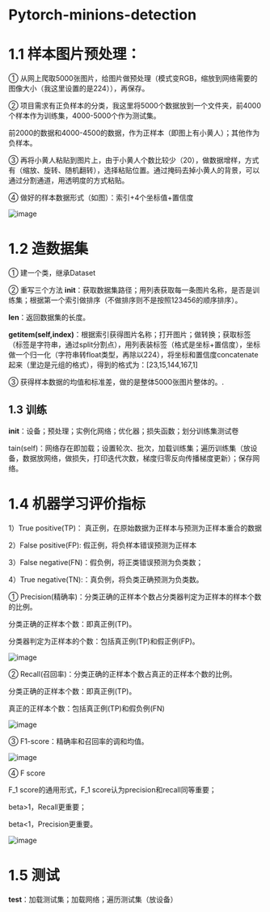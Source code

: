 # Pytorch-minions-detection

# 1.1 样本图片预处理：

① 从网上爬取5000张图片，给图片做预处理（模式变RGB，缩放到网络需要的图像大小（我这里设置的是224）），再保存。

② 项目需求有正负样本的分类，我这里将5000个数据放到一个文件夹，前4000个样本作为训练集，4000-5000个作为测试集。

前2000的数据和4000-4500的数据，作为正样本（即图上有小黄人）；其他作为负样本。

③ 再将小黄人粘贴到图片上，由于小黄人个数比较少（20），做数据增样，方式有（缩放、旋转、随机翻转），选择粘贴位置。通过掩码去掉小黄人的背景，可以通过分割通道，用透明度的方式粘贴。

④ 做好的样本数据形式（如图）：索引+4个坐标值+置信度

![image](https://img-blog.csdnimg.cn/20200617131509119.png)

# 1.2 造数据集

① 建一个类，继承Dataset

② 重写三个方法
__init__：获取数据集路径；用列表获取每一条图片名称，是否是训练集；根据第一个索引做排序（不做排序则不是按照123456的顺序排序）。

__len__：返回数据集的长度。

__getitem(self,index)__：根据索引获得图片名称；打开图片；做转换；获取标签（标签是字符串，通过split分割点），用列表装标签（格式是坐标+置信度），坐标做一个归一化（字符串转float类型，再除以224），将坐标和置信度concatenate起来（里边是元组的格式），得到的格式为：[23,15,144,167,1]

③ 获得样本数据的均值和标准差，做的是整体5000张图片整体的。.

## 1.3 训练

__init__：设备；预处理；实例化网络；优化器；损失函数；划分训练集测试卷

tain(self)：网络存在即加载；设置轮次、批次，加载训练集；遍历训练集（放设备，数据放网络，做损失，打印迭代次数，梯度归零反向传播梯度更新）；保存网络。

# 1.4 机器学习评价指标
1）True positive(TP)： 真正例，在原始数据为正样本与预测为正样本重合的数据

2）False positive(FP): 假正例，将负样本错误预测为正样本

3）False negative(FN)：假负例，将正类错误预测为负类数；

4）True negative(TN):：真负例，将负类正确预测为负类数。

① Precision(精确率)：分类正确的正样本个数占分类器判定为正样本的样本个数的比例。

分类正确的正样本个数：即真正例(TP)。

分类器判定为正样本的个数：包括真正例(TP)和假正例(FP)。

![image](https://img-blog.csdnimg.cn/20200617165634961.png)

② Recall(召回率)：分类正确的正样本个数占真正的正样本个数的比例。

分类正确的正样本个数：即真正例(TP)。

真正的正样本个数：包括真正例(TP)和假负例(FN)

![image](https://img-blog.csdnimg.cn/20200617165741151.png)

③ F1​-score：精确率和召回率的调和均值。

![image](https://img-blog.csdnimg.cn/20200617165825581.png)

④ F score

F_1 score的通用形式，F_1 score认为precision和recall同等重要；

beta>1，Recall更重要；

beta<1，Precision更重要。

![image](https://img-blog.csdnimg.cn/20200617165926667.png)

# 1.5 测试

**test**：加载测试集；加载网络；遍历测试集（放设备）
